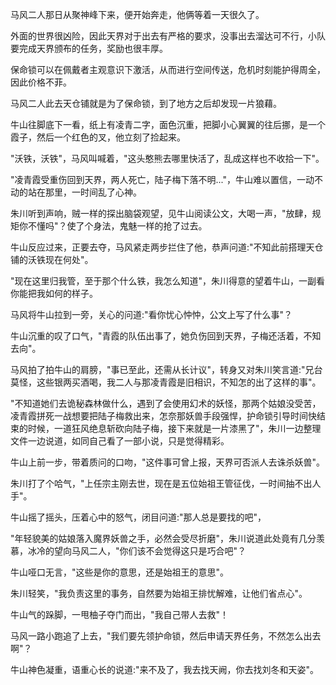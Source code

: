 马风二人那日从聚神峰下来，便开始奔走，他俩等着一天很久了。

外面的世界很凶险，因此天界对于出去有严格的要求，没事出去溜达可不行，小队要完成天界颁布的任务，奖励也很丰厚。

保命锁可以在佩戴者主观意识下激活，从而进行空间传送，危机时刻能护得周全，因此价格不菲。

马风二人此去天仓铺就是为了保命锁，到了地方之后却发现一片狼藉。

牛山往脚底下一看，纸上有凌青二字，面色沉重，把脚小心翼翼的往后挪，是一个霞子，然后一个红色的叉，他立刻了捡起来。

"沃铁，沃铁"，马风叫喊着，"这头憨熊去哪里快活了，乱成这样也不收拾一下"。

"凌青霞受重伤回到天界，两人死亡，陆子梅下落不明..."，牛山难以置信，一动不动的站在那里，一时间乱了心神。

朱川听到声响，贼一样的探出脑袋观望，见牛山阅读公文，大喝一声，"放肆，规矩你不懂吗"？使了个身法，鬼魅一样的抢了过去。

牛山反应过来，正要去夺，马风紧走两步拦住了他，恭声问道:"不知此前搭理天仓铺的沃铁现在何处"。

"现在这里归我管，至于那个什么铁，我怎么知道"，朱川得意的望着牛山，一副看你能把我如何的样子。

马风将牛山拉到一旁，关心的问道:"看你忧心忡忡，公文上写了什么事"？

牛山沉重的叹了口气，"青霞的队伍出事了，她负伤回到天界，子梅还活着，不知去向"。

马风拍了拍牛山的肩膀，"事已至此，还需从长计议"，转身又对朱川笑言道:"兄台莫怪，这些银两买酒喝，我二人与那凌青霞是旧相识，不知怎的出了这样的事"。

"不知道她们去诡秘森林做什么，遇到了会使用幻术的妖怪，那两个姑娘没受苦，凌青霞拼死一战想要把陆子梅救出来，怎奈那妖兽手段强悍，护命锁引导时间快结束的时候，一道狂风绝息斩砍向陆子梅，接下来就是一片漆黑了"，朱川一边整理文件一边说道，如同自己看了一部小说，只是觉得精彩。

牛山上前一步，带着质问的口吻，"这件事可曾上报，天界可否派人去诛杀妖兽"。

朱川打了个哈气，"上任宗主刚去世，现在是五位始祖王管征伐，一时间抽不出人手"。

牛山摇了摇头，压着心中的怒气，闭目问道:"那人总是要找的吧"，

"年轻貌美的姑娘落入魔界妖兽之手，必然会受尽折磨"，朱川说道此处竟有几分羡慕，冰冷的望向马风二人，"你们该不会觉得这只是巧合吧"？

牛山哑口无言，"这些是你的意思，还是始祖王的意思"。

朱川轻笑，"我负责这里的事务，自然要为始祖王排忧解难，让他们省点心"。

牛山气的跺脚，一甩柚子夺门而出，"我自己带人去救"！

马风一路小跑追了上去，"我们要先领护命锁，然后申请天界任务，不然怎么出去啊"？

牛山神色凝重，语重心长的说道:"来不及了，我去找天阙，你去找刘冬和天姿"。